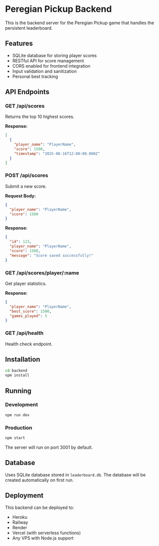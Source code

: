 # Peregian Pickup Backend

This is the backend server for the Peregian Pickup game that handles the persistent leaderboard.

## Features

- SQLite database for storing player scores
- RESTful API for score management
- CORS enabled for frontend integration
- Input validation and sanitization
- Personal best tracking

## API Endpoints

### GET /api/scores
Returns the top 10 highest scores.

**Response:**
```json
[
  {
    "player_name": "PlayerName",
    "score": 1500,
    "timestamp": "2025-08-16T12:00:00.000Z"
  }
]
```

### POST /api/scores
Submit a new score.

**Request Body:**
```json
{
  "player_name": "PlayerName",
  "score": 1500
}
```

**Response:**
```json
{
  "id": 123,
  "player_name": "PlayerName",
  "score": 1500,
  "message": "Score saved successfully!"
}
```

### GET /api/scores/player/:name
Get player statistics.

**Response:**
```json
{
  "player_name": "PlayerName",
  "best_score": 1500,
  "games_played": 5
}
```

### GET /api/health
Health check endpoint.

## Installation

```bash
cd backend
npm install
```

## Running

### Development
```bash
npm run dev
```

### Production
```bash
npm start
```

The server will run on port 3001 by default.

## Database

Uses SQLite database stored in `leaderboard.db`. The database will be created automatically on first run.

## Deployment

This backend can be deployed to:
- Heroku
- Railway
- Render
- Vercel (with serverless functions)
- Any VPS with Node.js support
